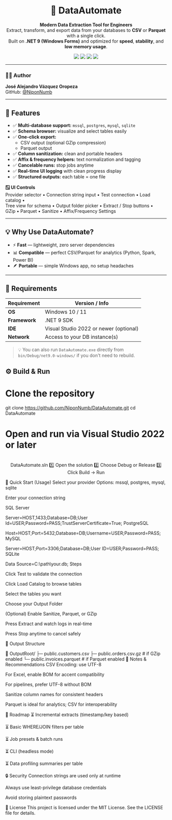<h1 align="center">🚀 DataAutomate</h1>

<p align="center">
  <b>Modern Data Extraction Tool for Engineers</b><br>
  Extract, transform, and export data from your databases to <b>CSV</b> or <b>Parquet</b> with a single click.<br>
  Built on <b>.NET 9 (Windows Forms)</b> and optimized for <b>speed</b>, <b>stability</b>, and <b>low memory usage</b>.
</p>

<p align="center">
  <img src="https://img.shields.io/badge/C%23-.NET%209-blueviolet?logo=csharp">
  <img src="https://img.shields.io/badge/Platform-Windows-blue">
  <img src="https://img.shields.io/badge/License-MIT-green.svg">
  <img src="https://img.shields.io/badge/Status-Stable-success.svg">
</p>

---

### 👨‍💻 Author  
**José Alejandro Vázquez Oropeza**  
GitHub: [@NiponNumb](https://github.com/NiponNumb)

---

## 🌟 Features

- ✅ **Multi-database support:** `mssql`, `postgres`, `mysql`, `sqlite`  
- ✅ **Schema browser:** visualize and select tables easily  
- ✅ **One-click export:**  
  - CSV output (optional GZip compression)  
  - Parquet output  
- ✅ **Column sanitization:** clean and portable headers  
- ✅ **Affix & frequency helpers:** text normalization and tagging  
- ✅ **Cancelable runs:** stop jobs anytime  
- ✅ **Real-time UI logging** with clean progress display  
- ✅ **Structured outputs:** each table = one file  

**🪟 UI Controls**  
Provider selector • Connection string input • Test connection • Load catalog •  
Tree view for schema • Output folder picker • Extract / Stop buttons •  
GZip • Parquet • Sanitize • Affix/Frequency Settings  

---

## 💡 Why Use DataAutomate?

- ⚡ **Fast** — lightweight, zero server dependencies  
- 📊 **Compatible** — perfect CSV/Parquet for analytics (Python, Spark, Power BI)  
- 🪶 **Portable** — simple Windows app, no setup headaches  

---

## 🧩 Requirements

| Requirement     | Version / Info |
|-----------------|----------------|
| **OS**          | Windows 10 / 11 |
| **Framework**   | .NET 9 SDK |
| **IDE**         | Visual Studio 2022 or newer (optional) |
| **Network**     | Access to your DB instance(s) |

> 💡 You can also run `DataAutomate.exe` directly from  
> `bin/Debug/net9.0-windows/` if you don't need to rebuild.

## ⚙️ Build & Run

# Clone the repository
git clone https://github.com/NiponNumb/DataAutomate.git
cd DataAutomate

# Open and run via Visual Studio 2022 or later

<p align="center">
<br>
DataAutomate.sln
1️⃣ Open the solution
2️⃣ Choose Debug or Release
3️⃣ Click Build → Run

🚀 Quick Start (Usage)
Select your provider
Options: mssql, postgres, mysql, sqlite

Enter your connection string

SQL Server


Server=HOST,1433;Database=DB;User Id=USER;Password=PASS;TrustServerCertificate=True;
PostgreSQL



Host=HOST;Port=5432;Database=DB;Username=USER;Password=PASS;
MySQL


Server=HOST;Port=3306;Database=DB;User ID=USER;Password=PASS;
SQLite


Data Source=C:\path\your.db;
Steps

Click Test to validate the connection

Click Load Catalog to browse tables

Select the tables you want

Choose your Output Folder

(Optional) Enable Sanitize, Parquet, or GZip

Press Extract and watch logs in real-time

Press Stop anytime to cancel safely

📁 Output Structure

📂 OutputRoot/
 ├─ public.customers.csv
 ├─ public.orders.csv.gz      # if GZip enabled
 └─ public.invoices.parquet   # if Parquet enabled
🧠 Notes & Recommendations
CSV Encoding: use UTF-8

For Excel, enable BOM for accent compatibility

For pipelines, prefer UTF-8 without BOM

Sanitize column names for consistent headers

Parquet is ideal for analytics; CSV for interoperability

🧭 Roadmap
⏳ Incremental extracts (timestamp/key based)

⏳ Basic WHERE/JOIN filters per table

⏳ Job presets & batch runs

⏳ CLI (headless mode)

⏳ Data profiling summaries per table

🔒 Security
Connection strings are used only at runtime

Always use least-privilege database credentials

Avoid storing plaintext passwords

📜 License
This project is licensed under the MIT License.
See the LICENSE file for details.
</br>
</p>

